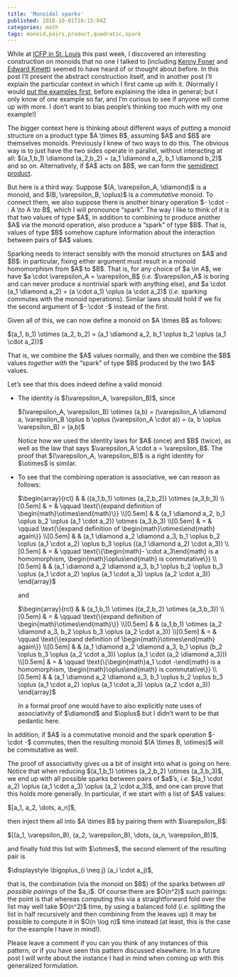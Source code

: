 ```yaml
---
title: 'Monoidal sparks'
published: 2018-10-01T16:15:04Z
categories: math
tags: monoid,pairs,product,quadratic,spark
---
```


<p>While at <a href="https://icfp18.sigplan.org/">ICFP in St. Louis</a> this past week, I discovered an interesting construction on monoids that no one I talked to (including <a href="http://very.science/">Kenny Foner</a> and <a href="https://github.com/ekmett">Edward Kmett</a>) seemed to have heard of or thought about before. In this post I’ll present the abstract construction itself, and in another post I’ll explain the particular context in which I first came up with it. (Normally I would <a href="https://byorgey.wordpress.com/2009/01/12/abstraction-intuition-and-the-monad-tutorial-fallacy/">put the examples first</a>, before explaining the idea in general; but I only know of <em>one</em> example so far, and I’m curious to see if anyone will come up with more. I don’t want to bias people’s thinking too much with my one example!)</p>
<p>The bigger context here is thinking about different ways of putting a monoid structure on a product type $A \times B$, assuming $A$ and $B$ are themselves monoids. Previously I knew of two ways to do this. The obvious way is to just have the two sides operate in parallel, without interacting at all: $(a_1,b_1) \diamond (a_2,b_2) = (a_1 \diamond a_2, b_1 \diamond b_2)$ and so on. Alternatively, if $A$ acts on $B$, we can form the <a href="http://ozark.hendrix.edu/~yorgey/pub/twisted.pdf">semidirect product</a>.</p>
<p>But here is a third way. Suppose $(A, \varepsilon_A, \diamond)$ is a monoid, and $(B, \varepsilon_B, \oplus)$ is a <em>commutative</em> monoid. To connect them, we also suppose there is another binary operation $- \cdot - : A \to A \to B$, which I will pronounce “spark”. The way I like to think of it is that two values of type $A$, in addition to combining to produce another $A$ via the monoid operation, also produce a “spark” of type $B$. That is, values of type $B$ somehow capture information about the interaction between pairs of $A$ values.</p>
<p>Sparking needs to interact sensibly with the monoid structures on $A$ and $B$: in particular, fixing either argument must result in a monoid homomorphism from $A$ to $B$. That is, for any choice of $a \in A$, we have $a \cdot \varepsilon_A = \varepsilon_B$ (<em>i.e.</em> $\varepsilon_A$ is boring and can never produce a nontrivial spark with anything else), and $a \cdot (a_1 \diamond a_2) = (a \cdot a_1) \oplus (a \cdot a_2)$ (<em>i.e.</em> sparking commutes with the monoid operations). Similar laws should hold if we fix the second argument of $- \cdot -$ instead of the first.</p>
<p>Given all of this, we can now define a monoid on $A \times B$ as follows:</p>
<p>$(a_1, b_1) \otimes (a_2, b_2) = (a_1 \diamond a_2, b_1 \oplus b_2 \oplus (a_1 \cdot a_2))$</p>
<p>That is, we combine the $A$ values normally, and then we combine the $B$ values <em>together with</em> the “spark” of type $B$ produced by the two $A$ values.</p>
<p>Let’s see that this does indeed define a valid monoid:</p>
<ul>
<li><p>The identity is $(\varepsilon_A, \varepsilon_B)$, since</p>
<p>$(\varepsilon_A, \varepsilon_B) \otimes (a,b) = (\varepsilon_A  \diamond a, \varepsilon_B \oplus b \oplus (\varepsilon_A \cdot a)) =  (a, b \oplus \varepsilon_B) = (a,b)$</p>
<p>Notice how we used the identity laws for $A$ (once) and $B$ (twice), as well as the law that says $\varepsilon_A \cdot a =  \varepsilon_B$. The proof that $(\varepsilon_A, \varepsilon_B)$ is a right identity for $\otimes$ is similar.</p></li>
<li><p>To see that the combining operation is associative, we can reason as follows:</p>
<p>$\begin{array}{rcl} &amp; &amp; ((a_1,b_1) \otimes (a_2,b_2)) \otimes (a_3,b_3) \\[0.5em] &amp; = &amp; \qquad \text{\{expand definition of \begin{math}\otimes\end{math}\}} \\[0.5em] &amp; &amp; (a_1 \diamond a_2, b_1 \oplus b_2 \oplus (a_1 \cdot a_2)) \otimes (a_3,b_3) \\[0.5em] &amp; = &amp; \qquad \text{\{expand definition of \begin{math}\otimes\end{math} again\}} \\[0.5em] &amp; &amp; (a_1 \diamond a_2 \diamond a_3, b_1 \oplus b_2 \oplus (a_1 \cdot a_2) \oplus b_3 \oplus ((a_1 \diamond a_2) \cdot a_3)) \\[0.5em] &amp; = &amp; \qquad \text{\{\begin{math}- \cdot a_3\end{math} is a homomorphism, \begin{math}\oplus\end{math} is commutative\}} \\[0.5em] &amp; &amp; (a_1 \diamond a_2 \diamond a_3, b_1 \oplus b_2 \oplus b_3 \oplus (a_1 \cdot a_2) \oplus (a_1 \cdot a_3) \oplus (a_2 \cdot a_3)) \end{array}$</p>
<p>and</p>
<p>$\begin{array}{rcl} &amp; &amp; (a_1,b_1) \otimes ((a_2,b_2) \otimes (a_3,b_3)) \\[0.5em] &amp; = &amp; \qquad \text{\{expand definition of \begin{math}\otimes\end{math}\}} \\[0.5em] &amp; &amp; (a_1,b_1) \otimes (a_2 \diamond a_3, b_2 \oplus b_3 \oplus (a_2 \cdot a_3)) \\[0.5em] &amp; = &amp; \qquad \text{\{expand definition of \begin{math}\otimes\end{math} again\}} \\[0.5em] &amp; &amp; (a_1 \diamond a_2 \diamond a_3, b_1 \oplus (b_2 \oplus b_3 \oplus (a_2 \cdot a_3)) \oplus (a_1 \cdot (a_2 \diamond a_3))) \\[0.5em] &amp; = &amp; \qquad \text{\{\begin{math}a_1 \cdot -\end{math} is a homomorphism, \begin{math}\oplus\end{math} is commutative\}} \\[0.5em] &amp; &amp; (a_1 \diamond a_2 \diamond a_3, b_1 \oplus b_2 \oplus b_3 \oplus (a_1 \cdot a_2) \oplus (a_1 \cdot a_3) \oplus (a_2 \cdot a_3)) \end{array}$</p>
<p>In a formal proof one would have to also explicitly note uses of associativity of $\diamond$ and $\oplus$ but I didn’t want to be that pedantic here.</p></li>
</ul>
<p>In addition, if $A$ is a commutative monoid and the spark operation $- \cdot -$ commutes, then the resulting monoid $(A \times B, \otimes)$ will be commutative as well.</p>
<p>The proof of associativity gives us a bit of insight into what is going on here. Notice that when reducing $(a_1,b_1) \otimes (a_2,b_2) \otimes (a_3,b_3)$, we end up with all possible sparks between pairs of $a$’s, <em>i.e.</em> $(a_1 \cdot a_2) \oplus (a_1 \cdot a_3) \oplus (a_2 \cdot a_3)$, and one can prove that this holds more generally. In particular, if we start with a list of $A$ values:</p>
<p>$[a_1, a_2, \dots, a_n]$,</p>
<p>then inject them all into $A \times B$ by pairing them with $\varepsilon_B$:</p>
<p>$[(a_1, \varepsilon_B), (a_2, \varepsilon_B), \dots, (a_n, \varepsilon_B)]$,</p>
<p>and finally fold this list with $\otimes$, the second element of the resulting pair is</p>
<p>$\displaystyle \bigoplus_{i \neq j} (a_i \cdot a_j)$,</p>
<p>that is, the combination (via the monoid on $B$) of the sparks between <em>all possible pairings</em> of the $a_i$. Of course there are $O(n^2)$ such pairings: the point is that whereas computing this via a straightforward fold over the list may well take $O(n^2)$ time, by using a balanced fold (<em>i.e.</em> splitting the list in half recursively and then combining from the leaves up) it may be possible to compute it in $O(n \log n)$ time instead (at least, this is the case for the example I have in mind!).</p>
<p>Please leave a comment if you can you think of any instances of this pattern, or if you have seen this pattern discussed elsewhere. In a future post I will write about the instance I had in mind when coming up with this generalized formulation.</p>

